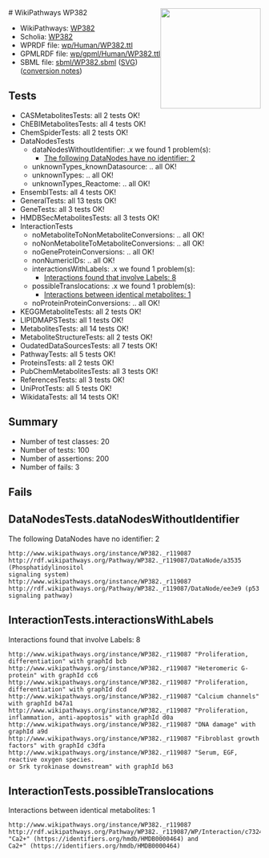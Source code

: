 <img style="float: right; width: 200px" src="../logo.png" />
# WikiPathways WP382

* WikiPathways: [WP382](https://identifiers.org/wikipathways:WP382)
* Scholia: [WP382](https://scholia.toolforge.org/wikipathways/WP382)
* WPRDF file: [wp/Human/WP382.ttl](../wp/Human/WP382.ttl)
* GPMLRDF file: [wp/gpml/Human/WP382.ttl](../wp/gpml/Human/WP382.ttl)
* SBML file: [sbml/WP382.sbml](../sbml/WP382.sbml) ([SVG](../sbml/WP382.svg)) ([conversion notes](../sbml/WP382.txt))

## Tests
* CASMetabolitesTests: all 2 tests OK!
* ChEBIMetabolitesTests: all 4 tests OK!
* ChemSpiderTests: all 2 tests OK!
* DataNodesTests
    * dataNodesWithoutIdentifier: .x we found 1 problem(s):
        * [The following DataNodes have no identifier: 2](#d2d32fa1)
    * unknownTypes_knownDatasource: .. all OK!
    * unknownTypes: .. all OK!
    * unknownTypes_Reactome: .. all OK!
* EnsemblTests: all 4 tests OK!
* GeneralTests: all 13 tests OK!
* GeneTests: all 3 tests OK!
* HMDBSecMetabolitesTests: all 3 tests OK!
* InteractionTests
    * noMetaboliteToNonMetaboliteConversions: .. all OK!
    * noNonMetaboliteToMetaboliteConversions: .. all OK!
    * noGeneProteinConversions: .. all OK!
    * nonNumericIDs: .. all OK!
    * interactionsWithLabels: .x we found 1 problem(s):
        * [Interactions found that involve Labels: 8](#630d267f)
    * possibleTranslocations: .x we found 1 problem(s):
        * [Interactions between identical metabolites: 1](#d59038c4)
    * noProteinProteinConversions: .. all OK!
* KEGGMetaboliteTests: all 2 tests OK!
* LIPIDMAPSTests: all 1 tests OK!
* MetabolitesTests: all 14 tests OK!
* MetaboliteStructureTests: all 2 tests OK!
* OudatedDataSourcesTests: all 7 tests OK!
* PathwayTests: all 5 tests OK!
* ProteinsTests: all 2 tests OK!
* PubChemMetabolitesTests: all 3 tests OK!
* ReferencesTests: all 3 tests OK!
* UniProtTests: all 5 tests OK!
* WikidataTests: all 14 tests OK!


## Summary

* Number of test classes: 20
* Number of tests: 100
* Number of assertions: 200
* Number of fails: 3

## Fails

<a name="d2d32fa1" />

## DataNodesTests.dataNodesWithoutIdentifier

The following DataNodes have no identifier: 2
```
http://www.wikipathways.org/instance/WP382._r119087 http://rdf.wikipathways.org/Pathway/WP382._r119087/DataNode/a3535 (Phosphatidylinositol
signaling system)
http://www.wikipathways.org/instance/WP382._r119087 http://rdf.wikipathways.org/Pathway/WP382._r119087/DataNode/ee3e9 (p53 signaling pathway)
```

<a name="630d267f" />

## InteractionTests.interactionsWithLabels

Interactions found that involve Labels: 8
```
http://www.wikipathways.org/instance/WP382._r119087 "Proliferation, differentiation" with graphId bcb
http://www.wikipathways.org/instance/WP382._r119087 "Heteromeric G-protein" with graphId cc6
http://www.wikipathways.org/instance/WP382._r119087 "Proliferation, differentiation" with graphId dcd
http://www.wikipathways.org/instance/WP382._r119087 "Calcium channels" with graphId b47a1
http://www.wikipathways.org/instance/WP382._r119087 "Proliferation, inflammation, anti-apoptosis" with graphId d0a
http://www.wikipathways.org/instance/WP382._r119087 "DNA damage" with graphId a9d
http://www.wikipathways.org/instance/WP382._r119087 "Fibroblast growth
factors" with graphId c3dfa
http://www.wikipathways.org/instance/WP382._r119087 "Serum, EGF,
reactive oxygen species.
or Srk tyrokinase downstream" with graphId b63
```

<a name="d59038c4" />

## InteractionTests.possibleTranslocations

Interactions between identical metabolites: 1
```
http://www.wikipathways.org/instance/WP382._r119087 http://rdf.wikipathways.org/Pathway/WP382._r119087/WP/Interaction/c7324 "Ca2+" (https://identifiers.org/hmdb/HMDB0000464) and 
Ca2+" (https://identifiers.org/hmdb/HMDB0000464)
```

